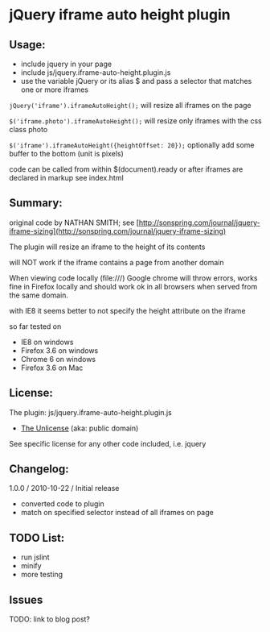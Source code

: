 #  jQuery iframe auto height plugin

## Usage:

* include jquery in your page
* include js/jquery.iframe-auto-height.plugin.js
* use the variable jQuery or its alias $ and pass a selector that matches one or more iframes

`jQuery('iframe').iframeAutoHeight();` will resize all iframes on the page

`$('iframe.photo').iframeAutoHeight();` will resize only iframes with the css class photo

`$('iframe').iframeAutoHeight({heightOffset: 20});` optionally add some buffer to the bottom (unit is pixels) 

code can be called from within $(document).ready or after iframes are declared in markup
see index.html

## Summary:

original code by NATHAN SMITH; see [http://sonspring.com/journal/jquery-iframe-sizing](http://sonspring.com/journal/jquery-iframe-sizing)

The plugin will resize an iframe to the height of its contents

will NOT work if the iframe contains a page from another domain

When viewing code locally (file:///) Google chrome will throw errors, 
works fine in Firefox locally and should work
ok in all browsers when served from the same domain. 

with IE8 it seems better to not specify the height attribute on the iframe

so far tested on 

* IE8 on windows
* Firefox 3.6 on windows
* Chrome 6 on windows
* Firefox 3.6 on Mac


## License:

The plugin: js/jquery.iframe-auto-height.plugin.js

* [The Unlicense](http://unlicense.org) (aka: public domain) 

See specific license for any other code included, i.e. jquery 


## Changelog:

1.0.0 / 2010-10-22 / Initial release

* converted code to plugin
* match on specified selector instead of all iframes on page


## TODO List:

* run jslint
* minify
* more testing


## Issues 

TODO: link to blog post?
